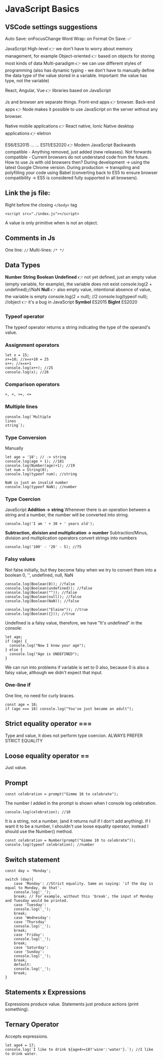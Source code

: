 # JavaScript Basics

## VSCode settings suggestions

Auto Save: onFocusChange
Word Wrap: on
Format On Save: :white_check_mark:

JavaScript
High-level :point_right: we don't have to worry about memory management, for example
Object-oriented :point_right: based on objects for storing most kinds of data
Multi-paradigm :point_right: we can use different styles of programming
(also has dynamic typing - we don't have to manually define the data type of the value stored in a variable. Important: the value has type, not the variable)

React, Angular, Vue :point_right: libraries based on JavaScript

Js and browser are separate things.
Front-end apps :point_right: browser.
Back-end apps :point_right: Node makes it possible to use JavaScript on the server without any browser.

Native mobile applications :point_right: React native, Ionic
Native desktop applications :point_right: eletron

ES6/ES2015 ... ... ES11/ES2020 :point_right: Modern JavaScript
Backwards compatible - Anything removed, just added (new releases).
Not forwards compatible - Current browsers do not understand code from the future. How to use Js with old browsers then? 
During development -> using the latest Google Chrome version.
During production -> transpiling and polyfilling your code using Babel (converting back to ES5 to ensure browser compatibility -> ES5 is considered fully supported in all browsers).

## Link the js file:

Right before the closing `</body>` tag

```
<script src="./index.js"></script>
```

A value is only primitive when is not an object.

## Comments in Js

One line: `//`
Multi-lines: `/* */`

## Data Types

**Number**
**String**
**Boolean**
**Undefined** :point_right: not yet defined, just an empty value (empty variable, for example), the variable does not exist
console.log(2 + undefined);//NaN
**Null** :point_right: also empty value, intentional absence of value, the variable is empty
console.log(2 + null); //2
console.log(typeof null); //object :point_right: it's a bug in JavaScript
**Symbol** ES2015
**BigInt** ES2020

### Typeof operator

The typeof operator returns a string indicating the type of the operand's value.

### Assignment operators
````
let x = 15;
x+=10; //x=x+10 = 25
x++; //x=x+1
console.log(x++); //25
console.log(x); //26
````
### Comparison operators
`>, <, >=, <=`

### Multiple lines 
````
console.log(`Multiple
lines
string`);
````
### Type Conversion
Manually
````
let age = '18'; // -> string
console.log(age + 1); //181
console.log(Number(age)+1); //19
let num = String(0);
console.log(typeof num); //string

NaN is just an invalid number
console.log(typeof NaN); //number
````

### Type Coercion 
JavaScript
**Addition -> string**
Whenever there is an operation between a string and a number, the number will be converted into string.
````
console.log('I am ' + 38 + ' years old');
````
**Subtraction, division and multiplication -> number** 
Subtraction/Minus, division and multiplication operators convert strings into numbers
`````
console.log('100' - '20' - 5); //75
`````
### Falsy values
Not false initially, but they become falsy when we try to convert them into a boolean 
0, '', undefined, null, NaN
`````
console.log(Boolean(0)); //false
console.log(Boolean(undefined)); //false
console.log(Boolean("")); //false
console.log(Boolean(null)); //false
console.log(Boolean(NaN)); //false

console.log(Boolean("Elaine")); //true
console.log(Boolean({})); //true
`````
Undefined is a falsy value, therefore, we have "It's undefined" in the console:
````
let age;
if (age) {
  console.log("Now I know your age");
} else {
  console.log("Age is UNDEFINED");
}
````
We can run into problems if variable is set to 0 also, because 0 is also a falsy value, although we didn't expect that input.

### One-line if
One line, no need for curly braces.
````
const age = 18;
if (age === 18) console.log("You've just became an adult");
````

## Strict equality operator === 
Type and value, it does not perform type coercion.
ALWAYS PREFER STRICT EQUALITY
## Loose equality operator ==
Just value.

## Prompt
````
const celebration = prompt("Gimme 10 to celebrate"); 
````
The number I added in the prompt is shown when I console log celebration. 

````
console.log(celebration); //10
````
It is a string, not a number, (and it returns null if I don't add anything). If I want it to be a number, I shouldn't use loose equality operator, instead I should use the Number() method.

`````
const celebration = Number(prompt("Gimme 10 to celebrate"));
console.log(typeof celebration); //number
`````

## Switch statement

`````
const day = 'Monday';

switch (day){
    case 'Monday': //Strict equality. Same as saying: 'if the day is equal to Monday, do that'. 
    console.log('_');
    break; // For example, without this 'break', the input of Monday and Tuesday would be printed.
    case 'Tuesday':
    console.log('_');
    break;
    case 'Wednesday':
    case 'Thursday'
    console.log('_');
    break;
    case 'Friday':
    console.log('_');
    break;
    case 'Saturday':
    case 'Sunday':
    console.log('_');
    break;
    default:
    console.log('_');
    break;
}
`````

## Statements x Expressions
Expressions produce value.
Statements just produce actions (print something).

## Ternary Operator
Accepts expressions.
`````
let age4 = 17;
console.log(`I like to drink ${age4>=18?'wine':'water'}.`); //I like to drink water.
`````

